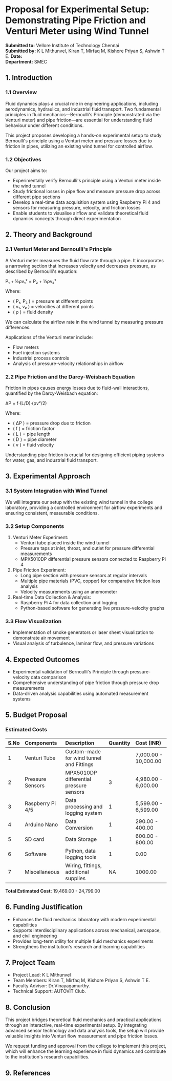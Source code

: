 
# **Proposal for Experimental Setup: Demonstrating Pipe Friction and Venturi Meter using Wind Tunnel**

 **Submitted to:** Vellore Institute of Technology Chennai\
 **Submitted by:**  K L Mithunvel, Kiran T, Mirfaq M, Kishore Priyan S, Ashwin T E.
 **Date:**  
 **Department:** SMEC

## **1\. Introduction**

### **1.1 Overview**

Fluid dynamics plays a crucial role in engineering applications, including aerodynamics, hydraulics, and industrial fluid transport. Two fundamental principles in fluid mechanics—Bernoulli's Principle (demonstrated via the Venturi meter) and pipe friction—are essential for understanding fluid behaviour under different conditions.

This project proposes developing a hands-on experimental setup to study Bernoulli's principle using a Venturi meter and pressure losses due to friction in pipes, utilizing an existing wind tunnel for controlled airflow.

### **1.2 Objectives**

Our project aims to:

* Experimentally verify Bernoulli's principle using a Venturi meter inside the wind tunnel  
* Study frictional losses in pipe flow and measure pressure drop across different pipe sections  
* Develop a real-time data acquisition system using Raspberry Pi 4 and sensors for measuring pressure, velocity, and friction losses  
* Enable students to visualise airflow and validate theoretical fluid dynamics concepts through direct experimentation

## **2\. Theory and Background**

### **2.1 Venturi Meter and Bernoulli's Principle**

A Venturi meter measures the fluid flow rate through a pipe. It incorporates a narrowing section that increases velocity and decreases pressure, as described by Bernoulli's equation:

P₁ + ½ρv₁² = P₂ + ½ρv₂²

Where:

* ( P₁,  P₂ ) \= pressure at different points  
* ( v₁, v₂ ) \= velocities at different points  
* ( ρ ) \= fluid density

We can calculate the airflow rate in the wind tunnel by measuring pressure differences.

Applications of the Venturi meter include:

* Flow meters  
* Fuel injection systems  
* Industrial process controls  
* Analysis of pressure-velocity relationships in airflow

### **2.2 Pipe Friction and the Darcy-Weisbach Equation**

Friction in pipes causes energy losses due to fluid-wall interactions, quantified by the Darcy-Weisbach equation:

ΔP = f⋅(L/D)⋅(ρv²/2)

Where:

* ( ΔP ) \= pressure drop due to friction  
* ( f ) \= friction factor  
* ( L ) \= pipe length  
* ( D ) \= pipe diameter  
* ( v ) \= fluid velocity

Understanding pipe friction is crucial for designing efficient piping systems for water, gas, and industrial fluid transport.

## **3\. Experimental Approach**

### **3.1 System Integration with Wind Tunnel**

We will integrate our setup with the existing wind tunnel in the college laboratory, providing a controlled environment for airflow experiments and ensuring consistent, measurable conditions.

### **3.2 Setup Components**

1. Venturi Meter Experiment:  
   * Venturi tube placed inside the wind tunnel  
   * Pressure taps at inlet, throat, and outlet for pressure differential measurements  
   * MPX5010DP differential pressure sensors connected to Raspberry Pi 4  
2. Pipe Friction Experiment:  
   * Long pipe section with pressure sensors at regular intervals  
   * Multiple pipe materials (PVC, copper) for comparative friction loss analysis  
   * Velocity measurements using an anemometer  
3. Real-time Data Collection & Analysis:  
   * Raspberry Pi 4 for data collection and logging  
   * Python-based software for generating live pressure-velocity graphs

### **3.3 Flow Visualization**

* Implementation of smoke generators or laser sheet visualization to demonstrate air movement  
* Visual analysis of turbulence, laminar flow, and pressure variations

## **4\. Expected Outcomes**

* Experimental validation of Bernoulli's Principle through pressure-velocity data comparison  
* Comprehensive understanding of pipe friction through pressure drop measurements 
* Data-driven analysis capabilities using automated measurement systems

## **5\. Budget Proposal**

### **Estimated Costs**

| S.No | Components | Description | Quantity |Cost (INR)|
| :---- | :---- | :---- | :----| :---- |
| 1 | Venturi Tube | Custom-made for wind tunnel and Fittings |  | 7,000.00 - 10,000.00 |
| 2 | Pressure Sensors | MPX5010DP differential pressure sensors | 3 | 4,980.00 - 6,000.00 |
| 3 | Raspberry Pi 4/5 | Data processing and logging system | 1 | 5,599.00 - 6,599.00|
| 4 | Arduino Nano | Data Conversion | 1 | 290.00 - 400.00 |
| 5 | SD card | Data Storage | 1 | 600.00 - 800.00 |
| 6 | Software | Python, data logging tools | 1 | 0.00 |
| 7 | Miscellaneous | Wiring, fittings, additional supplies | NA | 1000.00 |

**Total Estimated Cost:** 19,469.00 - 24,799.00

## **6\. Funding Justification**

* Enhances the fluid mechanics laboratory with modern experimental capabilities  
* Supports interdisciplinary applications across mechanical, aerospace, and civil engineering  
* Provides long-term utility for multiple fluid mechanics experiments  
* Strengthens the institution's research and learning capabilities

## **7\. Project Team**

* Project Lead: K L Mithunvel  
* Team Members: Kiran T, Mirfaq M, Kishore Priyan S, Ashwin T E.  
* Faculty Advisor: Dr.Vinayagamurthy.
* Technical Support: AUTOVIT Club.

## **8\. Conclusion**

This project bridges theoretical fluid mechanics and practical applications through an interactive, real-time experimental setup. By integrating advanced sensor technology and data analysis tools, the setup will provide valuable insights into Venturi flow measurement and pipe friction losses.

We request funding and approval from the college to implement this project, which will enhance the learning experience in fluid dynamics and contribute to the institution's research capabilities.

## **9\. References**



